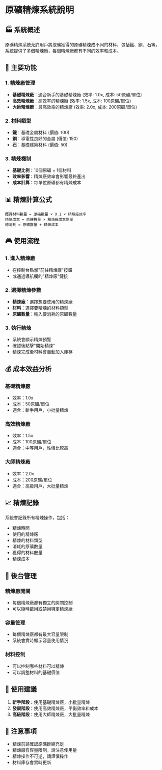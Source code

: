 # 原礦精煉系統說明

## 🏭 系統概述

原礦精煉系統允許用戶將挖礦獲得的原礦精煉成不同的材料，包括鐵、銅、石等。系統提供了多個精煉廠，每個精煉廠都有不同的效率和成本。

## 🎯 主要功能

### 1. 精煉廠管理
- **基礎精煉廠**：適合新手的基礎精煉廠 (效率: 1.0x, 成本: 50原礦/單位)
- **高效精煉廠**：高效率的精煉廠 (效率: 1.5x, 成本: 100原礦/單位)
- **大師精煉廠**：最高效率的精煉廠 (效率: 2.0x, 成本: 200原礦/單位)

### 2. 材料類型
- **鐵**：基礎金屬材料 (價值: 100)
- **銅**：導電性良好的金屬 (價值: 150)
- **石**：基礎建築材料 (價值: 50)

### 3. 精煉機制
- **基礎比例**：10個原礦 = 1個材料
- **效率影響**：精煉廠效率會影響最終產出
- **成本計算**：每單位原礦都有精煉成本

## 📊 精煉計算公式

```
獲得材料數量 = 原礦數量 × 0.1 × 精煉廠效率
精煉成本 = 原礦數量 × 精煉廠成本倍率
總消耗 = 原礦數量 + 精煉成本
```

## 🎮 使用流程

### 1. 進入精煉廠
- 在控制台點擊"前往精煉廠"按鈕
- 或通過導航欄的"精煉廠"鏈接

### 2. 選擇精煉參數
- **精煉廠**：選擇想要使用的精煉廠
- **材料**：選擇要精煉的材料類型
- **原礦數量**：輸入要消耗的原礦數量

### 3. 執行精煉
- 系統會顯示精煉預覽
- 確認後點擊"開始精煉"
- 精煉完成後材料會自動加入庫存

## 💰 成本效益分析

### 基礎精煉廠
- 效率：1.0x
- 成本：50原礦/單位
- 適合：新手用戶，小批量精煉

### 高效精煉廠
- 效率：1.5x
- 成本：100原礦/單位
- 適合：中等用戶，性價比較高

### 大師精煉廠
- 效率：2.0x
- 成本：200原礦/單位
- 適合：高級用戶，大批量精煉

## 📈 精煉記錄

系統會記錄所有精煉操作，包括：
- 精煉時間
- 使用的精煉廠
- 精煉的材料類型
- 消耗的原礦數量
- 獲得的材料數量
- 精煉成本

## 🔧 後台管理

### 精煉廠開關
- 每個精煉廠都有獨立的開關控制
- 可以隨時啟用或禁用特定精煉廠

### 容量管理
- 每個精煉廠都有最大容量限制
- 系統會實時顯示容量使用情況

### 材料控制
- 可以控制哪些材料可以精煉
- 可以調整材料的基礎價值

## 🎯 使用建議

1. **新手階段**：使用基礎精煉廠，小批量精煉
2. **發展階段**：使用高效精煉廠，平衡效率和成本
3. **高級階段**：使用大師精煉廠，大批量精煉

## 📝 注意事項

- 精煉前請確認原礦餘額充足
- 精煉廠有容量限制，請注意使用量
- 精煉操作不可逆，請謹慎操作
- 材料庫存會實時更新 